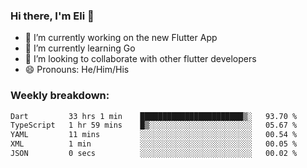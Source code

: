 ### Hi there, I'm Eli 👋
- 🔭 I’m currently working on the new Flutter App
- 🌱 I’m currently learning Go
- 🦄 I’m looking to collaborate with other flutter developers
- 😄 Pronouns: He/Him/His

### Weekly breakdown:
<!--START_SECTION:waka-->

```txt
Dart         33 hrs 1 min    ███████████████████████▒░   93.70 %
TypeScript   1 hr 59 mins    █▒░░░░░░░░░░░░░░░░░░░░░░░   05.67 %
YAML         11 mins         ░░░░░░░░░░░░░░░░░░░░░░░░░   00.54 %
XML          1 min           ░░░░░░░░░░░░░░░░░░░░░░░░░   00.05 %
JSON         0 secs          ░░░░░░░░░░░░░░░░░░░░░░░░░   00.02 %
```

<!--END_SECTION:waka-->
